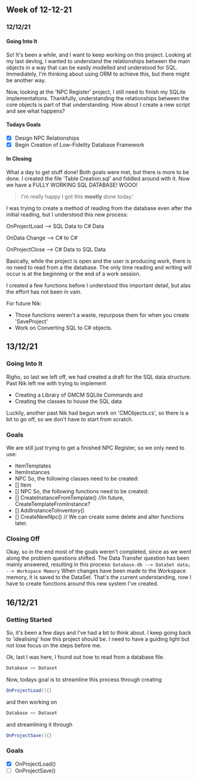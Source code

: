 ## Week of 12-12-21
### 12/12/21
#### Going Into It
So! It's been a while, and I want to keep working on this project.
Looking at my last devlog, I wanted to understand the relationships between the main objects in a way that can be easily
modelled and understood for SQL.
Immediately, I'm thinking about using ORM to achieve this, but there might be another way.

Now, looking at the 'NPC Register' project, I still need to finish my SQLite implementations.
Thankfully, understanding the relationships between the core objects is part of that understanding.
How about I create a new script and see what happens?

#### Todays Goals
- [x] Design NPC Relationships
- [x] Begin Creation of Low-Fidelity Database Framework

#### In Closing
What a day to get stuff done!
Both goals were met, but there is more to be done.
I created the file 'Table Creation.sql' and fiddled around with it.
Now we have a FULLY WORKING SQL DATABASE!
WOOO!
> I'm really happy I got this __mostly__ done today.'

I was trying to create a method of reading from the database even after
the initial reading, but I understood this new process:

OnProjectLoad --> SQL Data to C# Data

OnData Change --> C# to C#

OnProjectClose --> C# Data to SQL Data

Basically, while the project is open and the user is producing work,
there is no need to read from a the database. The only time reading and
writing will occur is at the beginning or the end of a work session.

I created a few functions before I understood this important detail,
but alas the effort has not been in vain.

For future Nik:
- Those functions weren't a waste, repurpose them for when you create
'SaveProject'
- Work on Converting SQL to C# objects.

## 13/12/21
### Going Into It
Righo, so last we left off, we had created a draft for the SQL data structure.
Past Nik left me with trying to implement
- Creating a Library of GMCM SQLite Commands and
- Creating the classes to house the SQL data

Luckily, another past Nik had begun work on 'CMObjects.cs', so there is a bit
to go off, so we don't have to start from scratch.
### Goals
We are still just trying to get a finished NPC Register, so we only need to 
use:
- ItemTemplates
- ItemInstances
- NPC
So, the following classes need to be created:
- [] Item
- [] NPC
So, the following functions need to be created:
- [] CreateInstanceFromTemplate() //In future, CreateTemplateFromInstance?
- [] AddInstanceToInventory()
- [] CreateNewNpc()
// We can create some delete and alter functions later.
### Closing Off
Okay, so in the end most of the goals weren't completed, since as we went along
the problem questions shifted.
The Data Transfer question has been mainly answered, resulting in this process:
`Database.db --> DataSet data; --> Workspace Memory`
When changes have been made to the Workspace memory, it is saved to the DataSet.
That's the current understanding, now I have to create functions around this new
system I've created.

## 16/12/21
### Getting Started
So, it's been a few days and I've had a bit to think about.
I keep going back to 'idealising' how this project should be.
I need to have a guiding light but not lose focus on the steps before me.

Ok, last I was here, I found out how to read from a database file.
```cs
Database >> Dataset
```
Now, todays goal is to streamline this process through creating
```cs
OnProjectLoad(){}
```
and then working on
```cs
Database << Dataset
```
and streamlining it through
```cs
OnProjectSave(){}
```
### Goals
- [x] OnProjectLoad()
- [ ] OnProjectSave()
